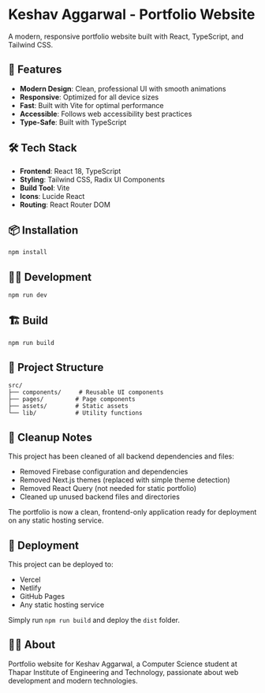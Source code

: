 # Keshav Aggarwal - Portfolio Website

A modern, responsive portfolio website built with React, TypeScript, and Tailwind CSS.

## 🚀 Features

- **Modern Design**: Clean, professional UI with smooth animations
- **Responsive**: Optimized for all device sizes
- **Fast**: Built with Vite for optimal performance
- **Accessible**: Follows web accessibility best practices
- **Type-Safe**: Built with TypeScript

## 🛠️ Tech Stack

- **Frontend**: React 18, TypeScript
- **Styling**: Tailwind CSS, Radix UI Components
- **Build Tool**: Vite
- **Icons**: Lucide React
- **Routing**: React Router DOM

## 📦 Installation

```bash
npm install
```

## 🏃‍♂️ Development

```bash
npm run dev
```

## 🏗️ Build

```bash
npm run build
```

## 📁 Project Structure

```
src/
├── components/     # Reusable UI components
├── pages/         # Page components
├── assets/        # Static assets
└── lib/           # Utility functions
```

## 🧹 Cleanup Notes

This project has been cleaned of all backend dependencies and files:
- Removed Firebase configuration and dependencies
- Removed Next.js themes (replaced with simple theme detection)
- Removed React Query (not needed for static portfolio)
- Cleaned up unused backend files and directories

The portfolio is now a clean, frontend-only application ready for deployment on any static hosting service.

## 🚀 Deployment

This project can be deployed to:
- Vercel
- Netlify
- GitHub Pages
- Any static hosting service

Simply run `npm run build` and deploy the `dist` folder.

## 👨‍💻 About

Portfolio website for Keshav Aggarwal, a Computer Science student at Thapar Institute of Engineering and Technology, passionate about web development and modern technologies.
